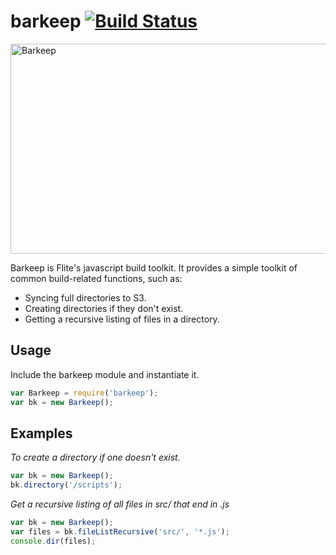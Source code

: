 barkeep [![Build Status](https://secure.travis-ci.org/flite/barkeep.png)](http://travis-ci.org/flite/barkeep)
===

<img src="http://bit.ly/wAqCqY" alt="Barkeep" title="Barkeep" height="336" width="535"/>

Barkeep is Flite's javascript build toolkit. It provides a simple toolkit of common build-related functions, such as:

* Syncing full directories to S3.
* Creating directories if they don't exist.
* Getting a recursive listing of files in a directory.

## Usage

Include the barkeep module and instantiate it.

``` javascript
var Barkeep = require('barkeep');
var bk = new Barkeep();
```

## Examples

*To create a directory if one doesn't exist.*

``` javascript
var bk = new Barkeep();
bk.directory('/scripts');
```

*Get a recursive listing of all files in src/ that end in .js*

``` javascript
var bk = new Barkeep();
var files = bk.fileListRecursive('src/', '*.js');
console.dir(files);
```